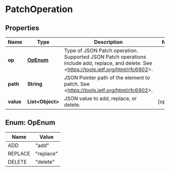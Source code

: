 # PatchOperation

## Properties
Name | Type | Description | Notes
------------ | ------------- | ------------- | -------------
**op** | [**OpEnum**](#OpEnum) | Type of JSON Patch operation. Supported JSON Patch operations include add, replace, and delete. See &lt;https://tools.ietf.org/html/rfc6902&gt;. | 
**path** | **String** | JSON Pointer path of the element to patch. See &lt;https://tools.ietf.org/html/rfc6902&gt;. | 
**value** | **List&lt;Object&gt;** | JSON value to add, replace, or delete. |  [optional]

<a name="OpEnum"></a>
## Enum: OpEnum
Name | Value
---- | -----
ADD | &quot;add&quot;
REPLACE | &quot;replace&quot;
DELETE | &quot;delete&quot;

